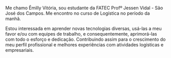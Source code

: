 Me chamo Êmilly Vitória, sou estudante da FATEC Profº Jessen Vidal - São José dos Campos. Me encontro no curso de Logística no período da manhã.

Estou interessada em aprender novas tecnologias diversas, usá-las a meu favor e/ou com equipes de trabalho, e consequentemente, aprimorá-las com todo o esforço e dedicação. Contribuindo assim para o crescimento do meu perfil profissional e melhores experiências com atividades logísticas e empresariais. 


<!---
Emilly-Silva/Emilly-Silva is a ✨ special ✨ repository because its `README.md` (this file) appears on your GitHub profile.
You can click the Preview link to take a look at your changes.
--->
